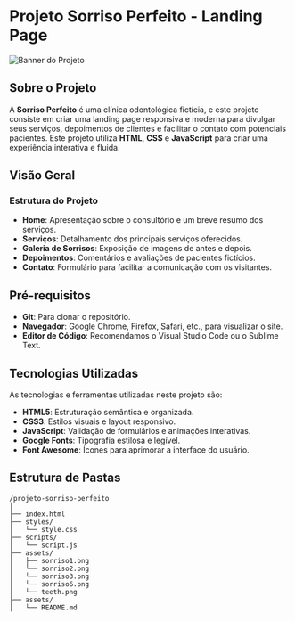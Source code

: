 #  Projeto Sorriso Perfeito - Landing Page

![Banner do Projeto](https://via.placeholder.com/1200x300.png?text=Sorriso+Perfeito+-+Landing+Page+Projeto)

##  Sobre o Projeto

A **Sorriso Perfeito** é uma clínica odontológica fictícia, e este projeto consiste em criar uma landing page responsiva e moderna para divulgar seus serviços, depoimentos de clientes e facilitar o contato com potenciais pacientes. Este projeto utiliza **HTML**, **CSS** e **JavaScript** para criar uma experiência interativa e fluida.

##  Visão Geral

### Estrutura do Projeto

- **Home**: Apresentação sobre o consultório e um breve resumo dos serviços.
- **Serviços**: Detalhamento dos principais serviços oferecidos.
- **Galeria de Sorrisos**: Exposição de imagens de antes e depois.
- **Depoimentos**: Comentários e avaliações de pacientes fictícios.
- **Contato**: Formulário para facilitar a comunicação com os visitantes.

##  Pré-requisitos

- **Git**: Para clonar o repositório.
- **Navegador**: Google Chrome, Firefox, Safari, etc., para visualizar o site.
- **Editor de Código**: Recomendamos o Visual Studio Code ou o Sublime Text.

##  Tecnologias Utilizadas

As tecnologias e ferramentas utilizadas neste projeto são:

- **HTML5**: Estruturação semântica e organizada.
- **CSS3**: Estilos visuais e layout responsivo.
- **JavaScript**: Validação de formulários e animações interativas.
- **Google Fonts**: Tipografia estilosa e legível.
- **Font Awesome**: Ícones para aprimorar a interface do usuário.




##  Estrutura de Pastas

```plaintext
/projeto-sorriso-perfeito
│
├── index.html                 
├── styles/
│   └── style.css             
├── scripts/
│   └── script.js              
├── assets/
│   ├── sorriso1.ong           
│   └── sorriso2.png
│   └── sorriso3.png
│   └── sorriso6.png
│   └── teeth.png
├── assets/                          
│   └── README.md                  
